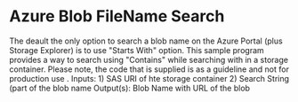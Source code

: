 
# Azure Blob FileName Search
The deault the only option to search a blob name on the Azure Portal (plus Storage Explorer) is to use "Starts With" option.
This sample program provides a way to search using "Contains" while searching with in a storage container. 
Please note, the code that is supplied is as a guideline and not for production use .
Inputs: 1) SAS URI of hte storage container 2) Search String (part of the blob name
Output(s): Blob Name with URL of the blob
